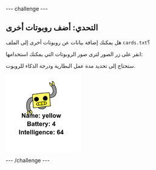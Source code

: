 --- challenge ---
## التحدي: أضف روبوتات أخرى

هل يمكنك إضافة بيانات عن روبوتات أخرى إلى الملف `cards.txt`؟ 

انقر على زر الصور لترى صور الروبوتات التي يمكنك استخدامها: 

ستحتاج إلى تحديد مدة عمل البطارية ودرجة الذكاء للروبوت.

![screenshot](images/robotrumps-yellow.png)





--- /challenge ---